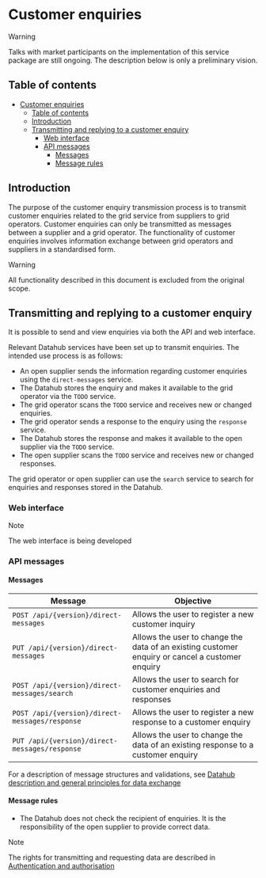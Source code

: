 ﻿# Customer enquiries

> [!WARNING] 
> Talks with market participants on the implementation of this service package are still ongoing. The description below is only a preliminary vision.

## Table of contents

- [Customer enquiries](#customer-enquiries)
  - [Table of contents](#table-of-contents)
  - [Introduction](#introduction)
  - [Transmitting and replying to a customer enquiry](#transmitting-and-replying-to-a-customer-enquiry)
    - [Web interface](#web-interface)
    - [API messages](#api-messages)
      - [Messages](#messages)
      - [Message rules](#message-rules)

## Introduction

The purpose of the customer enquiry transmission process is to transmit customer enquiries related to the grid service from suppliers to grid operators. Customer enquiries can only be transmitted as messages between a supplier and a grid operator. The functionality of customer enquiries involves information exchange between grid operators and suppliers in a standardised form.

> [!WARNING] 
> All functionality described in this document is excluded from the original scope.

## Transmitting and replying to a customer enquiry

It is possible to send and view enquiries via both the API and web interface.

Relevant Datahub services have been set up to transmit enquiries. The intended use process is as follows:

- An open supplier sends the information regarding customer enquiries using the `direct-messages` service.
- The Datahub stores the enquiry and makes it available to the grid operator via the `TODO` service.
- The grid operator scans the `TODO` service and receives new or changed enquiries.
- The grid operator sends a response to the enquiry using the `response` service.
- The Datahub stores the response and makes it available to the open supplier via the `TODO` service.
- The open supplier scans the `TODO` service and receives new or changed responses.

The grid operator or open supplier can use the `search` service to search for enquiries and responses stored in the Datahub.

### Web interface

> [!NOTE]
> The web interface is being developed

### API messages

#### Messages

| Message                                        | Objective                                                                                       |
|------------------------------------------------|-------------------------------------------------------------------------------------------------|
| `POST /api/{version}/direct-messages`          | Allows the user to register a new customer inquiry                                              |
| `PUT /api/{version}/direct-messages`           | Allows the user to change the data of an existing customer enquiry or cancel a customer enquiry |
| `POST /api/{version}/direct-messages/search`   | Allows the user to search for customer enquiries and responses                                  |
| `POST /api/{version}/direct-messages/response` | Allows the user to register a new response to a customer enquiry                                |
| `PUT /api/{version}/direct-messages/response`  | Allows the user to change the data of an existing response to a customer enquiry                |

For a description of message structures and validations, see [Datahub description and general principles for data exchange](01-datahub-description-and-general-principles-for-data-exchange.md)

#### Message rules

- The Datahub does not check the recipient of enquiries. It is the responsibility of the open supplier to provide correct data.

> [!NOTE]
> The rights for transmitting and requesting data are described in [Authentication and authorisation](03-authentication-and-authorisation.md)
